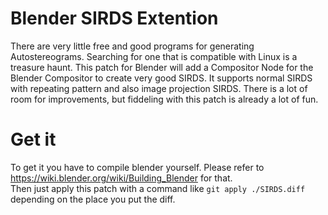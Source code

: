 # Blender SIRDS Extention

There are very little free and good programs for generating Autostereograms. Searching for one that is compatible with Linux is a treasure haunt. This patch for Blender will add a Compositor Node for the Blender Compositor to create very good SIRDS. It supports normal SIRDS with repeating pattern and also image projection SIRDS. There is a lot of room for improvements, but fiddeling with this patch is already a lot of fun.

# Get it

To get it you have to compile blender yourself. Please refer to https://wiki.blender.org/wiki/Building_Blender for that.  
Then just apply this patch with a command like `git apply ./SIRDS.diff` depending on the place you put the diff.

